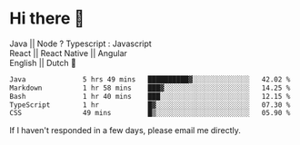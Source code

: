# Hi there 👋
Java || Node ? Typescript : Javascript \
 React || React Native || Angular  \
English || Dutch :pinching_hand:

 <!--START_SECTION:waka-->

```txt
Java              5 hrs 49 mins   ██████████▓░░░░░░░░░░░░░░   42.02 %
Markdown          1 hr 58 mins    ███▓░░░░░░░░░░░░░░░░░░░░░   14.25 %
Bash              1 hr 40 mins    ███░░░░░░░░░░░░░░░░░░░░░░   12.15 %
TypeScript        1 hr            █▓░░░░░░░░░░░░░░░░░░░░░░░   07.30 %
CSS               49 mins         █▒░░░░░░░░░░░░░░░░░░░░░░░   05.90 %
```

<!--END_SECTION:waka-->




If I haven't responded in a few days, please email me directly. 
